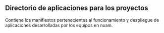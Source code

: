 ## Directorio de aplicaciones para los proyectos 

Contiene los manifiestos pertenecientes al funcionamiento y despliegue de aplicaciones desarrolladas por los equipos en nuam.